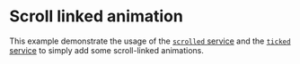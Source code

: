 # Scroll linked animation

This example demonstrate the usage of the [`scrolled` service](/api/methods-hooks-services.html#scrolled) and the [`ticked` service](/api/methods-hooks-services.html#ticked) to simply add some scroll-linked animations.

<script setup>
  import ScrollLinkedAnimationRaw from './ScrollLinkedAnimation.js?raw';
  import ScrollLinkedAnimationHtmlRaw from './ScrollLinkedAnimation.html?raw';

  const tabs = [
    {
      label: 'ScrollLinkedAnimation.js',
      lang: 'js',
      content: ScrollLinkedAnimationRaw,
    },
    {
      label: 'ScrollLinkedAnimation.html',
      lang: 'html',
      content: ScrollLinkedAnimationHtmlRaw,
    },
    {
      label: 'app.js',
      lang: 'js',
      content: `import { Base, createApp } from '@studiometa/js-toolkit';
import ScrollLinkedAnimation from './ScrollLinkedAnimation.js';

class App extends Base {
  static config = {
    name: 'App',
    components: {
      ScrollLinkedAnimation,
    },
  };
}

export default createApp(App, document.body);`
    },
  ];
</script>

<PreviewIframe src="./ScrollLinkedAnimation.story.html" />

<Tabs :items="tabs" />
